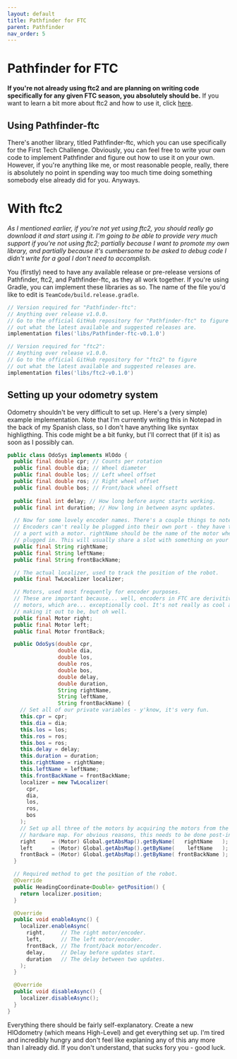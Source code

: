 ```yaml
---
layout: default
title: Pathfinder for FTC
parent: Pathfinder
nav_order: 5
---
```


# Pathfinder for FTC
**If you're not already using ftc2 and are planning on writing code specifically for any
given FTC season, you absolutely should be.** If you want to learn a bit more about ftc2
and how to use it, click [here](https://github.com/Wobblyyyy/ftc2).

## Using Pathfinder-ftc
There's another library, titled Pathfinder-ftc, which you can use specifically for the
First Tech Challenge. Obviously, you can feel free to write your own code to implement
Pathfinder and figure out how to use it on your own. However, if you're anything like me,
or most reasonable people, really, there is absolutely no point in spending way too much
time doing something somebody else already did for you. Anyways.

# With ftc2
*As I mentioned earlier, if you're not yet using ftc2, you should really go download it and
start using it. I'm going to be able to provide very much support if you're not using ftc2;
partially because I want to promote my own library, and partially because it's cumbersome to
be asked to debug code I didn't write for a goal I don't need to accomplish.*

You (firstly) need to have any available release or pre-release versions of Pathfinder, ftc2,
and Pathfinder-ftc, as they all work together. If you're using Gradle, you can implement these
libraries as so. The name of the file you'd like to edit is `TeamCode/build.release.gradle`.
```gradle
// Version required for "Pathfinder-ftc":
// Anything over release v1.0.0.
// Go to the official GitHub repository for "Pathfinder-ftc" to figure
// out what the latest available and suggested releases are.
implementation files('libs/Pathfinder-ftc-v0.1.0')

// Version required for "ftc2":
// Anything over release v1.0.0.
// Go to the official GitHub repository for "ftc2" to figure
// out what the latest available and suggested releases are.
implementation files('libs/ftc2-v0.1.0')
```

## Setting up your odometry system
Odometry shouldn't be very difficult to set up. Here's a (very simple) example implementation. 
Note that I'm currently writing this in Notepad in the back of my Spanish class, so I don't
have anything like syntax highligthing. This code might be a bit funky, but I'll correct that
(if it is) as soon as I possibly can.
```java
public class OdoSys implements HlOdo {
  public final double cpr; // Counts per rotation
  public final double dia; // Wheel diameter 
  public final double los; // Left wheel offset 
  public final double ros; // Right wheel offset 
  public final double bos; // Front/back wheel offsett
  
  public final int delay; // How long before async starts working.
  public final int duration; // How long in between async updates.

  // Now for some lovely encoder names. There's a couple things to note here.
  // Encoders can't really be plugged into their own port - they have to share
  // a port with a motor. rightName should be the name of the motor where it's
  // plugged in. This will usually share a slot with something on your drivetrain.
  public final String rightName; 
  public final String leftName;
  public final String frontBackName;

  // The actual localizer, used to track the position of the robot.
  public final TwLocalizer localizer;

  // Motors, used most frequently for encoder purposes.
  // These are important because... well, encoders in FTC are derivitives of
  // motors, which are... exceptionally cool. It's not really as cool as I'm
  // making it out to be, but oh well.
  public final Motor right;
  public final Motor left;
  public final Motor frontBack;

  public OdoSys(double cpr,
                double dia,
                double los,
                double ros,
                double bos,
                double delay,
                double duration,
                String rightName,
                String leftName,
                String frontBackName) {
    // Set all of our private variables - y'know, it's very fun.
    this.cpr = cpr;
    this.dia = dia;
    this.los = los;
    this.ros = ros;
    this.bos = ros;
    this.delay = delay;
    this.duration = duration;
    this.rightName = rightName;
    this.leftName = leftName;
    this.frontBackName = frontBackName;
    localizer = new TwLocalizer(
      cpr,
      dia,
      los,
      ros,
      bos
    );
    // Set up all three of the motors by acquiring the motors from the absolute
    // hardware map. For obvious reasons, this needs to be done post-init.
    right     = (Motor) Global.getAbsMap().getByName(   rightName   );
    left      = (Motor) Global.getAbsMap().getByName(    leftName   );
    frontBack = (Motor) Global.getAbsMap().getByName( frontBackName );
  }

  // Required method to get the position of the robot. 
  @Override
  public HeadingCoordinate<Double> getPosition() {
    return localizer.position;
  }

  @Override
  public void enableAsync() {
    localizer.enableAsync(
      right,     // The right motor/encoder.
      left,      // The left motor/encoder.
      frontBack, // The front/back motor/encoder.
      delay,     // Delay before updates start.
      duration   // The delay between two updates.
    );
  }

  @Override
  public void disableAsync() {
    localizer.disableAsync();
  }
}
```
Everything there should be fairly self-explanatory. Create a new HlOdometry (which means
High-Level) and get everything set up. I'm tired and incredibly hungry and don't feel like
explaning any of this any more than I already did. If you don't understand, that sucks fory
you - good luck.